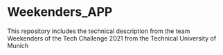 # Weekenders_APP
This repository includes the technical description from the team Weekenders of the Tech Challenge 2021 from the Technical University of Munich
